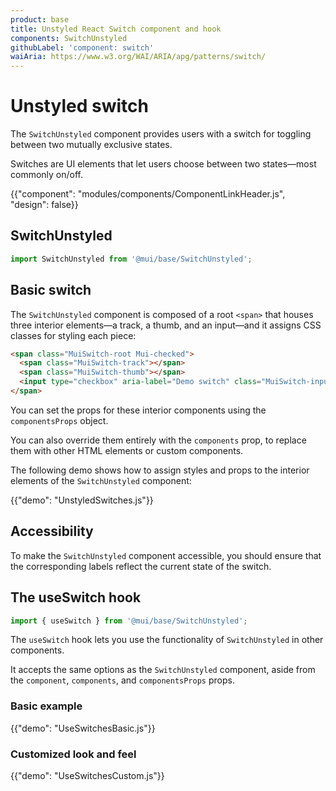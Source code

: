 ```yaml
---
product: base
title: Unstyled React Switch component and hook
components: SwitchUnstyled
githubLabel: 'component: switch'
waiAria: https://www.w3.org/WAI/ARIA/apg/patterns/switch/
---
```


# Unstyled switch

<p class="description">The <code>SwitchUnstyled</code> component provides users with a switch for toggling between two mutually exclusive states.</p>

Switches are UI elements that let users choose between two states—most commonly on/off.

{{"component": "modules/components/ComponentLinkHeader.js", "design": false}}

## SwitchUnstyled

```jsx
import SwitchUnstyled from '@mui/base/SwitchUnstyled';
```

## Basic switch

The `SwitchUnstyled` component is composed of a root `<span>` that houses three interior elements—a track, a thumb, and an input—and it assigns CSS classes for styling each piece:

```html
<span class="MuiSwitch-root Mui-checked">
  <span class="MuiSwitch-track"></span>
  <span class="MuiSwitch-thumb"></span>
  <input type="checkbox" aria-label="Demo switch" class="MuiSwitch-input" checked />
</span>
```

You can set the props for these interior components using the `componentsProps` object.

You can also override them entirely with the `components` prop, to replace them with other HTML elements or custom components.

The following demo shows how to assign styles and props to the interior elements of the `SwitchUnstyled` component:

{{"demo": "UnstyledSwitches.js"}}

## Accessibility

To make the `SwitchUnstyled` component accessible, you should ensure that the corresponding labels reflect the current state of the switch.

## The useSwitch hook

```js
import { useSwitch } from '@mui/base/SwitchUnstyled';
```

The `useSwitch` hook lets you use the functionality of `SwitchUnstyled` in other components.

It accepts the same options as the `SwitchUnstyled` component, aside from the `component`, `components`, and `componentsProps` props.

### Basic example

{{"demo": "UseSwitchesBasic.js"}}

### Customized look and feel

{{"demo": "UseSwitchesCustom.js"}}

